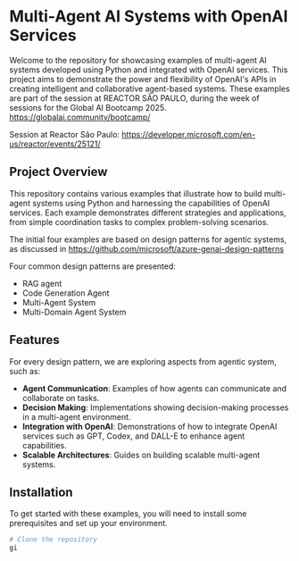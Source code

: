 # Multi-Agent AI Systems with OpenAI Services

Welcome to the repository for showcasing examples of multi-agent AI systems developed using Python and integrated with OpenAI services. This project aims to demonstrate the power and flexibility of OpenAI's APIs in creating intelligent and collaborative agent-based systems. These examples are part of the session at REACTOR SÃO PAULO, during the week of sessions for the Global AI Bootcamp 2025. https://globalai.community/bootcamp/

Session at Reactor São Paulo: https://developer.microsoft.com/en-us/reactor/events/25121/

## Project Overview

This repository contains various examples that illustrate how to build multi-agent systems using Python and harnessing the capabilities of OpenAI services. Each example demonstrates different strategies and applications, from simple coordination tasks to complex problem-solving scenarios.

The initial four examples are based on design patterns for agentic systems, as discussed in https://github.com/microsoft/azure-genai-design-patterns

Four common design patterns are presented:
- RAG agent
- Code Generation Agent
- Multi-Agent System
- Multi-Domain Agent System

## Features

For every design pattern, we are exploring aspects from agentic system, such as:
- **Agent Communication**: Examples of how agents can communicate and collaborate on tasks.
- **Decision Making**: Implementations showing decision-making processes in a multi-agent environment.
- **Integration with OpenAI**: Demonstrations of how to integrate OpenAI services such as GPT, Codex, and DALL-E to enhance agent capabilities.
- **Scalable Architectures**: Guides on building scalable multi-agent systems.

## Installation

To get started with these examples, you will need to install some prerequisites and set up your environment.

```bash
# Clone the repository
gi
